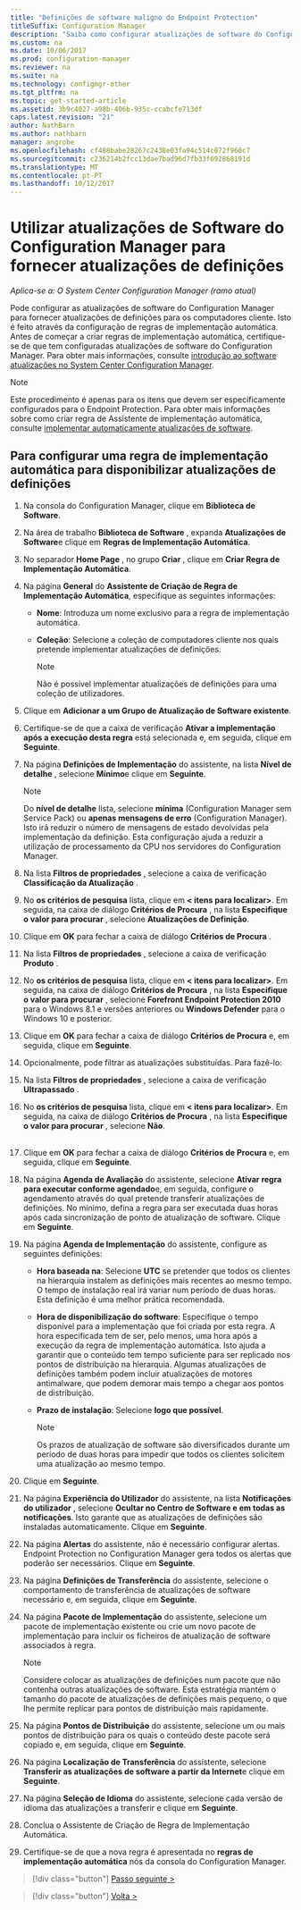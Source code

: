```yaml
---
title: "Definições de software maligno do Endpoint Protection"
titleSuffix: Configuration Manager
description: "Saiba como configurar atualizações de software do Configuration Manager para fornecer atualizações de definições para os computadores cliente."
ms.custom: na
ms.date: 10/06/2017
ms.prod: configuration-manager
ms.reviewer: na
ms.suite: na
ms.technology: configmgr-other
ms.tgt_pltfrm: na
ms.topic: get-started-article
ms.assetid: 3b9c4027-a98b-406b-935c-ccabcfe713df
caps.latest.revision: "21"
author: NathBarn
ms.author: nathbarn
manager: angrobe
ms.openlocfilehash: cf488babe28267c2438e03fa94c514c872f960c7
ms.sourcegitcommit: c236214b2fcc13dae7bad96d7fb33f692868191d
ms.translationtype: MT
ms.contentlocale: pt-PT
ms.lasthandoff: 10/12/2017
---
```

#  <a name="using-configuration-manager-software-updates-to-deliver-definition-updates"></a>Utilizar atualizações de Software do Configuration Manager para fornecer atualizações de definições

*Aplica-se a: O System Center Configuration Manager (ramo atual)*


 Pode configurar as atualizações de software do Configuration Manager para fornecer atualizações de definições para os computadores cliente. Isto é feito através da configuração de regras de implementação automática. Antes de começar a criar regras de implementação automática, certifique-se de que tem configuradas atualizações de software do Configuration Manager. Para obter mais informações, consulte [introdução ao software atualizações no System Center Configuration Manager](/sccm/sum/understand/software-updates-introduction).

> [!NOTE]
>  Este procedimento é apenas para os itens que devem ser especificamente configurados para o Endpoint Protection. Para obter mais informações sobre como criar regra de Assistente de implementação automática, consulte [implementar automaticamente atualizações de software](/sccm/sum/deploy-use/automatically-deploy-software-updates).

## <a name="to-configure-an-automatic-deployment-rule-to-deliver-definition-updates"></a>Para configurar uma regra de implementação automática para disponibilizar atualizações de definições

1.  Na consola do Configuration Manager, clique em **Biblioteca de Software**.

2.  Na área de trabalho **Biblioteca de Software** , expanda **Atualizações de Software**e clique em **Regras de Implementação Automática**.

3.  No separador **Home Page** , no grupo **Criar** , clique em **Criar Regra de Implementação Automática**.

4.  Na página **General** do **Assistente de Criação de Regra de Implementação Automática**, especifique as seguintes informações:

    -   **Nome**: Introduza um nome exclusivo para a regra de implementação automática.

    -   **Coleção**: Selecione a coleção de computadores cliente nos quais pretende implementar atualizações de definições.

        > [!NOTE]
        >  Não é possível implementar atualizações de definições para uma coleção de utilizadores.

5.  Clique em **Adicionar a um Grupo de Atualização de Software existente**.

6.  Certifique-se de que a caixa de verificação  **Ativar a implementação após a execução desta regra** está selecionada e, em seguida, clique em **Seguinte**.

7.  Na página **Definições de Implementação** do assistente, na lista **Nível de detalhe** , selecione **Mínimo**e clique em **Seguinte**.

    > [!NOTE]
    >  Do **nível de detalhe** lista, selecione **mínima** (Configuration Manager sem Service Pack) ou **apenas mensagens de erro** (Configuration Manager). Isto irá reduzir o número de mensagens de estado devolvidas pela implementação da definição. Esta configuração ajuda a reduzir a utilização de processamento da CPU nos servidores do Configuration Manager.

8.  Na lista **Filtros de propriedades** , selecione a caixa de verificação **Classificação da Atualização** .

9. No **os critérios de pesquisa** lista, clique em **< itens para localizar\>**. Em seguida, na caixa de diálogo **Critérios de Procura** , na lista **Especifique o valor para procurar** , selecione **Atualizações de Definição**.

10. Clique em **OK** para fechar a caixa de diálogo **Critérios de Procura** .

11. Na lista **Filtros de propriedades** , selecione a caixa de verificação **Produto** .

12. No **os critérios de pesquisa** lista, clique em **< itens para localizar\>**. Em seguida, na caixa de diálogo **Critérios de Procura** , na lista **Especifique o valor para procurar** , selecione **Forefront Endpoint Protection 2010** para o Windows 8.1 e versões anteriores ou **Windows Defender** para o Windows 10 e posterior.

13. Clique em **OK** para fechar a caixa de diálogo **Critérios de Procura** e, em seguida, clique em **Seguinte**.

14. Opcionalmente, pode filtrar as atualizações substituídas.   Para fazê-lo:
  1.  Na lista **Filtros de propriedades** , selecione a caixa de verificação **Ultrapassado** .
  2.  No **os critérios de pesquisa** lista, clique em **< itens para localizar\>**. Em seguida, na caixa de diálogo **Critérios de Procura** , na lista **Especifique o valor para procurar** , selecione **Não**.  <br><br>

15. Clique em **OK** para fechar a caixa de diálogo **Critérios de Procura** e, em seguida, clique em **Seguinte**.

16. Na página **Agenda de Avaliação** do assistente, selecione **Ativar regra para executar conforme agendado**e, em seguida, configure o agendamento através do qual pretende transferir atualizações de definições. No mínimo, defina a regra para ser executada duas horas após cada sincronização de ponto de atualização de software. Clique em **Seguinte**.

17. Na página **Agenda de Implementação** do assistente, configure as seguintes definições:

    -   **Hora baseada na**: Selecione **UTC** se pretender que todos os clientes na hierarquia instalem as definições mais recentes ao mesmo tempo. O tempo de instalação real irá variar num período de duas horas. Esta definição é uma melhor prática recomendada.

    -   **Hora de disponibilização do software**: Especifique o tempo disponível para a implementação que foi criada por esta regra. A hora especificada tem de ser, pelo menos, uma hora após a execução da regra de implementação automática. Isto ajuda a garantir que o conteúdo tem tempo suficiente para ser replicado nos pontos de distribuição na hierarquia. Algumas atualizações de definições também podem incluir atualizações de motores antimalware, que podem demorar mais tempo a chegar aos pontos de distribuição.

    -   **Prazo de instalação**: Selecione **logo que possível**.

        > [!NOTE]
        >  Os prazos de atualização de software são diversificados durante um período de duas horas para impedir que todos os clientes solicitem uma atualização ao mesmo tempo.

18. Clique em **Seguinte**.

19. Na página **Experiência do Utilizador** do assistente, na lista **Notificações do utilizador** , selecione **Ocultar no Centro de Software e em todas as notificações**.   Isto garante que as atualizações de definições são instaladas automaticamente. Clique em **Seguinte**.

20. Na página **Alertas** do assistente, não é necessário configurar alertas. Endpoint Protection no Configuration Manager gera todos os alertas que poderão ser necessários. Clique em **Seguinte**.

21. Na página **Definições de Transferência** do assistente, selecione o comportamento de transferência de atualizações de software necessário e, em seguida, clique em **Seguinte**.

22. Na página **Pacote de Implementação** do assistente, selecione um pacote de implementação existente ou crie um novo pacote de implementação para incluir os ficheiros de atualização de software associados à regra.

    > [!NOTE]
    >  Considere colocar as atualizações de definições num pacote que não contenha outras atualizações de software. Esta estratégia mantém o tamanho do pacote de atualizações de definições mais pequeno, o que lhe permite replicar para pontos de distribuição mais rapidamente.

23. Na página **Pontos de Distribuição** do assistente, selecione um ou mais pontos de distribuição para os quais o conteúdo deste pacote será copiado e, em seguida, clique em **Seguinte**.

24. Na página **Localização de Transferência** do assistente, selecione **Transferir as atualizações de software a partir da Internet**e clique em **Seguinte**.

25. Na página **Seleção de Idioma** do assistente, selecione cada versão de idioma das atualizações a transferir e clique em **Seguinte**.

26. Conclua o Assistente de Criação de Regra de Implementação Automática.

27. Certifique-se de que a nova regra é apresentada no **regras de implementação automática** nós da consola do Configuration Manager.


> [!div class="button"]
[Passo seguinte >](endpoint-antimalware-policies.md)

> [!div class="button"]
[Volta >](endpoint-configure-alerts.md)
